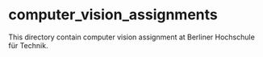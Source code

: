 # computer_vision_assignments
This directory contain computer vision assignment at Berliner Hochschule für Technik. 
